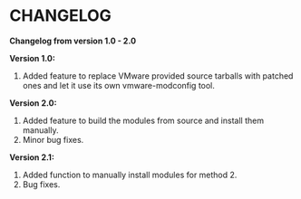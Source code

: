 # CHANGELOG

**Changelog from version 1.0 - 2.0**

**Version 1.0:**
1. Added feature to replace VMware provided source tarballs with patched ones and
    let it use its own vmware-modconfig tool.

**Version 2.0:**
1. Added feature to build the modules from source and install them manually.
2. Minor bug fixes.

**Version 2.1:**
1. Added function to manually install modules for method 2.
2. Bug fixes.
